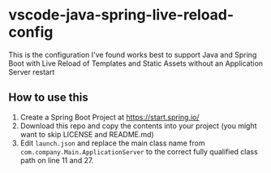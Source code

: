 # vscode-java-spring-live-reload-config
This is the configuration I've found works best to support Java and Spring Boot with Live Reload of Templates and Static Assets without an Application Server restart

## How to use this

1. Create a Spring Boot Project at https://start.spring.io/
2. Download this repo and copy the contents into your project (you might want to skip LICENSE and README.md)
3. Edit `launch.json` and replace the main class name from `com.company.Main.ApplicationServer` to the correct fully qualified class path on line 11 and 27.